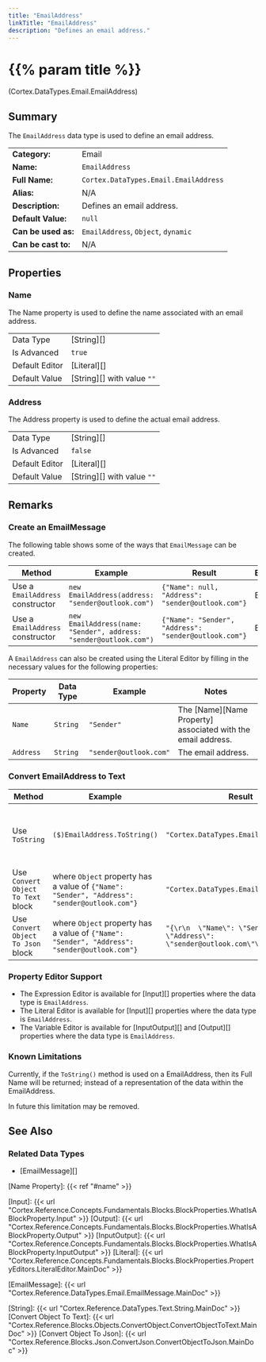 ```yaml
---
title: "EmailAddress"
linkTitle: "EmailAddress"
description: "Defines an email address."
---
```


# {{% param title %}}

<p class="namespace">(Cortex.DataTypes.Email.EmailAddress)</p>

## Summary

The `EmailAddress` data type is used to define an email address.

| | |
|-|-|
| **Category:**          | Email                                                  |
| **Name:**              | `EmailAddress`                                         |
| **Full Name:**         | `Cortex.DataTypes.Email.EmailAddress`                  |
| **Alias:**             | N/A                                                    |
| **Description:**       | Defines an email address.                              |
| **Default Value:**     | `null`                                                 |
| **Can be used as:**    | `EmailAddress`, `Object`, `dynamic`                    |
| **Can be cast to:**    | N/A                                                    |

## Properties

### Name

The Name property is used to define the name associated with an email address.

| | |
|--------------------|---------------------------|
| Data Type | [String][] |
| Is Advanced | `true` |
| Default Editor | [Literal][] |
| Default Value | [String][] with value `""` |

### Address

The Address property is used to define the actual email address.

| | |
|--------------------|---------------------------|
| Data Type | [String][] |
| Is Advanced | `false` |
| Default Editor | [Literal][] |
| Default Value | [String][] with value `""` |

## Remarks

### Create an EmailMessage

The following table shows some of the ways that `EmailMessage` can be created.

| Method | Example | Result | Editor&nbsp;Support | Notes |
|-|-|-|-|-|
| Use a `EmailAddress` constructor | `new EmailAddress(address: "sender@outlook.com")`| `{"Name": null, "Address": "sender@outlook.com"}` | Expression |  |
| Use a `EmailAddress` constructor | `new EmailAddress(name: "Sender", address: "sender@outlook.com")`| `{"Name": "Sender", "Address": "sender@outlook.com"}` | Expression |  |

A `EmailAddress` can also be created using the Literal Editor by filling in the necessary values for the following properties:

| Property | Data Type | Example | Notes |
|-|-|-|-|
| `Name` | `String` | `"Sender"` | The [Name][Name Property] associated with the email address. |
| `Address` | `String` | `"sender@outlook.com"` | The email address. |

### Convert EmailAddress to Text

| Method | Example | Result | Editor&nbsp;Support | Notes |
|-|-|-|-|-|
| Use `ToString` | `($)EmailAddress.ToString()` | `"Cortex.DataTypes.Email.EmailAddress"` | Expression | ToString will return the Full Name of the EmailAddress Data Type |
| Use `Convert Object To Text` block | where `Object` property has a value of `{"Name": "Sender", "Address": "sender@outlook.com"}` | `"Cortex.DataTypes.Email.EmailAddress"` | N/A  | See [Convert Object To Text][] |
| Use `Convert Object To Json` block | where `Object` property has a value of `{"Name": "Sender", "Address": "sender@outlook.com"}` | `"{\r\n  \"Name\": \"Sender\",\r\n  \"Address\": \"sender@outlook.com\"\r\n}"` | N/A  | See [Convert Object To Json][] |

### Property Editor Support

* The Expression Editor is available for [Input][] properties where the data type is `EmailAddress`.
* The Literal Editor is available for [Input][] properties where the data type is `EmailAddress`.
* The Variable Editor is available for [InputOutput][] and [Output][] properties where the data type is `EmailAddress`.
  
### Known Limitations

Currently, if the `ToString()` method is used on a EmailAddress, then its Full Name will be returned; instead of a representation of the data within the EmailAddress.

In future this limitation may be removed.

## See Also

### Related Data Types

* [EmailMessage][]

[Name Property]: {{< ref "#name" >}}

[Input]: {{< url "Cortex.Reference.Concepts.Fundamentals.Blocks.BlockProperties.WhatIsABlockProperty.Input" >}}
[Output]: {{< url "Cortex.Reference.Concepts.Fundamentals.Blocks.BlockProperties.WhatIsABlockProperty.Output" >}}
[InputOutput]: {{< url "Cortex.Reference.Concepts.Fundamentals.Blocks.BlockProperties.WhatIsABlockProperty.InputOutput" >}}
[Literal]: {{< url "Cortex.Reference.Concepts.Fundamentals.Blocks.BlockProperties.PropertyEditors.LiteralEditor.MainDoc" >}}

[EmailMessage]: {{< url "Cortex.Reference.DataTypes.Email.EmailMessage.MainDoc" >}}

[String]: {{< url "Cortex.Reference.DataTypes.Text.String.MainDoc" >}}
[Convert Object To Text]: {{< url "Cortex.Reference.Blocks.Objects.ConvertObject.ConvertObjectToText.MainDoc" >}}
[Convert Object To Json]: {{< url "Cortex.Reference.Blocks.Json.ConvertJson.ConvertObjectToJson.MainDoc" >}}
